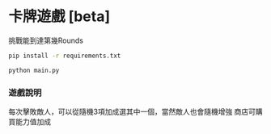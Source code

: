 # 卡牌遊戲 [beta]

挑戰能到達第幾Rounds

```bash
pip install -r requirements.txt

python main.py
```

### 遊戲說明
每次擊敗敵人，可以從隨機3項加成選其中一個，當然敵人也會隨機增強
商店可購買能力值加成